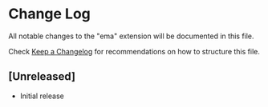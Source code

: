 # Change Log
All notable changes to the "ema" extension will be documented in this file.

Check [Keep a Changelog](http://keepachangelog.com/) for recommendations on how to structure this file.

## [Unreleased]
- Initial release
